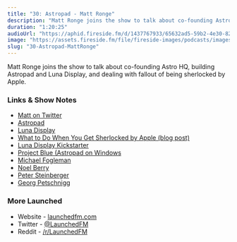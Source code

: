 ```yaml
---
title: "30: Astropad - Matt Ronge"
description: "Matt Ronge joins the show to talk about co-founding Astro HQ, building Astropad and Luna Display, and dealing with fallout of being sherlocked by Apple."
duration: "1:20:25"
audioUrl: "https://aphid.fireside.fm/d/1437767933/65632ad5-59b2-4e30-82d1-13845dce07dd/55612b66-bd95-4603-86a9-902964ab5f78.mp3"
image: "https://assets.fireside.fm/file/fireside-images/podcasts/images/6/65632ad5-59b2-4e30-82d1-13845dce07dd/episodes/5/55612b66-bd95-4603-86a9-902964ab5f78/cover.jpg"
slug: "30-Astropad-MattRonge"
---
```


<p>Matt Ronge joins the show to talk about co-founding Astro HQ, building Astropad and Luna Display, and dealing with fallout of being sherlocked by Apple.</p>

<h3>Links &amp; Show Notes</h3>

<ul>
<li><a href="https://twitter.com/mronge" rel="nofollow">Matt on Twitter</a></li>
<li><a href="https://astropad.com" rel="nofollow">Astropad</a></li>
<li><a href="https://astropad.com/product/lunadisplay/" rel="nofollow">Luna Display</a></li>
<li><a href="https://astropad.com/sherlocked-by-apple/" rel="nofollow">What to Do When You Get Sherlocked by Apple (blog post)</a></li>
<li><a href="https://www.kickstarter.com/projects/767721702/luna-display" rel="nofollow">Luna Display Kickstarter</a></li>
<li><a href="https://astropad.com/projectblue/" rel="nofollow">Project Blue (Astropad on Windows</a></li>
<li><a href="https://twitter.com/FogleBird" rel="nofollow">Michael Fogleman</a></li>
<li><a href="https://twitter.com/NoelFB" rel="nofollow">Noel Berry</a></li>
<li><a href="https://twitter.com/steipete" rel="nofollow">Peter Steinberger</a></li>
<li><a href="https://twitter.com/georgpetschnigg" rel="nofollow">Georg Petschnigg</a></li>
</ul>

<h3>More Launched</h3>

<ul>
<li>Website - <a href="https://launchedfm.com" rel="nofollow">launchedfm.com</a></li>
<li>Twitter - <a href="https://twitter.com/launchedfm" rel="nofollow">@LaunchedFM</a></li>
<li>Reddit - <a href="https://www.reddit.com/r/LaunchedFM/" rel="nofollow">/r/LaunchedFM</a></li>
</ul>
